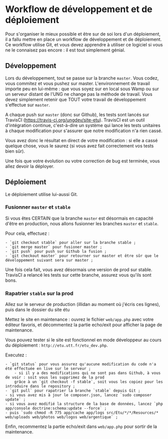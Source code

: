 Workflow de développement et de déploiement
===========================================

Pour s'organiser le mieux possible et être sur de soi lors d'un déploiement, il a fallu mettre en place un
workflow de développement et de déploiement. Ce workflow utilise Git, et vous devez apprendre à utiliser ce
logiciel si vous ne le connaisez pas encore : il est tout simplement génial.


Développement
-------------

Lors du développement, tout se passe sur la branche `master`. Vous codez, vous commitez et vous pushez sur master.
L'environnement de travail importe peu en lui-même : que vous soyez sur en local sous Wamp ou sur un serveur distant
de l'UNG ne change pas la méthode de travail. Vous devez simplement retenir que TOUT votre travail de développement
s'effectue sur `master`.

A chaque push sur `master` (donc sur Github), les tests sont lancés sur TravisCI (https://travis-ci.org/ungdev/site-etu).
TravisCI est un outil d'intégration continue, c'est-à-dire un système qui lance les tests unitaires à chaque modification
pour s'assurer que notre modification n'a rien cassé.

Vous avez donc le résultat en direct de votre modification : si elle a cassé quelque chose, vous le saurez (si vous avez
fait correctement vos tests bien sûr).

Une fois que votre évolution ou votre correction de bug est terminée, vous allez devoir la déployer.


Déploiement
-----------

Le déploiement utilise lui-aussi Git.

### Fusionner `master` et `stable`

Si vous êtes CERTAIN que la branche `master` est désormais en capacité d'être en production, nous allons fusionner
les branches `master` et `stable`.

Pour cela, effectuez :

    - `git checkout stable` pour aller sur la branche stable ;
    - `git merge master` pour fusioner master ;
    - `git push` pour push sur Github la fusion ;
    - `git checkout master` pour retourner sur master et être sûr que le développement suivant sera sur master ;

Une fois cela fait, vous avez désormais une version de prod sur stable. TravisCI a relancé les tests sur cette branche,
assurez vous qu'ils sont bons.

### Rapatrier `stable` sur la prod

Allez sur le serveur de production (illidan au moment où j'écris ces lignes), puis dans le dossier du site étu

Mettez le site en maintenance : ouvrez le fichier `web/app.php` avec votre éditeur favoris, et décommentez la partie
echo/exit pour afficher la page de maintenance.

Vous pouvez tester si le site est fonctionnel en mode développeur au cours du déploiement :
`http://etu.utt.fr/etu_dev.php`.

Executez :

    - `git status` pour vous assurez qu'aucune modification du code n'a été effectuée en live sur le serveur ;
        - si il y a des modifications qui ne sont pas dans Github, à vous de voir : soit vous les supprimez de la prod
        grâce à un `git checkout -f stable`, soit vous les copiez pour les introduire dans le repository ;
    - `git pull` pour rapatrier la branche `stable` depuis Git ;
    - si vous avez mis à jour le composer.json, lancez `sudo composer update` ;
    - si vous avez modifié la structure de la base de données, lancez `php app/console doctrine:schema:update --force` ;
    - puis `sudo chmod -R 775 app/cache app/logs src/Etu/*/*/Resources/* web/uploads web/photos web/logos web/argentique` ;

Enfin, recommentez la partie echo/exit dans `web/app.php` pour sortir de la maintenance.